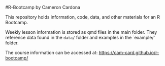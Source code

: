 #R-Bootcamp by Cameron Cardona 

This repository holds information, code, data, and other materials for an R Bootcamp. 

Weekly lesson information is stored as qmd files in the main folder. They reference data found 
in the `data/` folder and examples in the `example/' folder.

The course information can be accessed at: https://cam-card.github.io/r-bootcamp/
